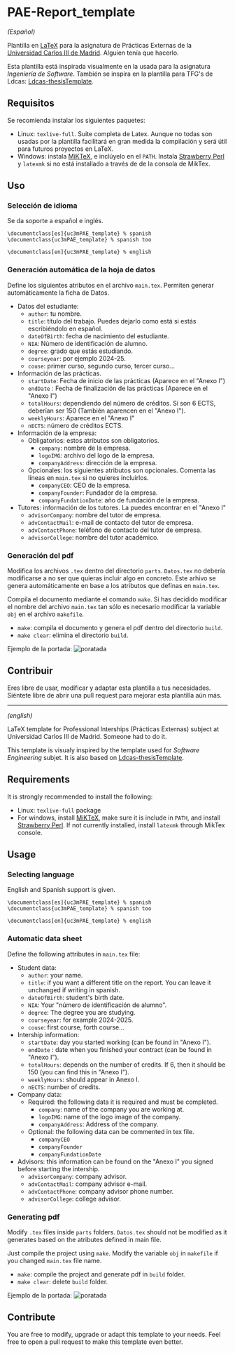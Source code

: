 # PAE-Report_template

_(Español)_

Plantilla en [LaTeX](https://www.latex-project.org/) para la asignatura de
Prácticas Externas de la [Universidad Carlos III de Madrid](www.uc3m.es).
Alguien tenía que hacerlo.

Esta plantilla está inspirada visualmente en la usada para la asignatura
*Ingeniería de Software*. También se inspira en la plantilla para TFG's de
Ldcas: [Ldcas-thesisTemplate](https://github.com/ldcas-uc3m/thesis-template).

## Requisitos
Se recomienda instalar los siguientes paquetes:
- Linux: `texlive-full`. Suite completa de Latex. Aunque no todas son usadas por la plantilla facilitará en gran medida la compilación y será útil para futuros proyectos en LaTeX.
- Windows: instala [MiKTeX](https://miktex.org/download#win), e inclúyelo en el `PATH`. Instala [Strawberry Perl](https://strawberryperl.com/) y `latexmk` si no está installado a través de de la consola de MikTex.

## Uso
### Selección de idioma
Se da soporte a español e inglés.

```TeX
\documentclass[es]{uc3mPAE_template} % spanish
\documentclass{uc3mPAE_template} % spanish too

\documentclass[en]{uc3mPAE_template} % english
```
### Generación automática de la hoja de datos
Define los siguientes atributos en el archivo `main.tex`. Permiten generar automáticamente la ficha de Datos.
- Datos del estudiante:
    - `author`: tu nombre.
    - `title`: título del trabajo. Puedes dejarlo como está si estás escribiéndolo en español.
    - `dateOfBirth`: fecha de nacimiento del estudiante. 
    - `NIA`: Número de identificación de alumno.
    - `degree`: grado que estás estudiando. 
    - `courseyear`: por ejemplo 2024-25. 
    - `couse`: primer curso, segundo curso, tercer curso...
- Información de las prácticas.
    - `startDate`: Fecha de inicio de las prácticas (Aparece en el "Anexo I")
    - `endDate` : Fecha de finalización de las prácticas (Aparece en el "Anexo I")
    - `totalHours`: dependiendo del número de créditos. Si son 6 ECTS, deberían ser 150 (También aparencen en el "Anexo I").
    - `weeklyHours`: Aparece en el "Anexo I"
    - `nECTS`: número de créditos ECTS.
- Información de la empresa:
    - Obligatorios: estos atributos son obligatorios.
        - `company`: nombre de la empresa.
        - `logoIMG`: archivo del logo de la empresa.
        - `companyAddress`: dirección de la empresa.
    - Opcionales: los siguientes atributos son opcionales. Comenta las líneas en `main.tex` si no quieres incluirlos.
        - `companyCEO`: CEO de la empresa.
        - `companyFounder`: Fundador de la empresa.
        - `companyFundationDate`: año de fundación de la empresa.
- Tutores: información de los tutores. La puedes encontrar en el "Anexo I" 
    - `advisorCompany`: nombre del tutor de empresa.
    - `advContactMail`: e-mail de contacto del tutor de empresa.
    - `advContactPhone`: teléfono de contacto del tutor de empresa.
    - `advisorCollege`: nombre del tutor académico.

### Generación del pdf

Modifica los archivos `.tex` dentro del directorio `parts`. `Datos.tex` no
debería modificarse a no ser que quieras incluir algo en concreto. Este arhivo
se genera automáticamente en base a los atributos que definas en `main.tex`.

Compila el documento mediante el comando `make`. Si has decidido modificar el nombre del archivo `main.tex` tan sólo es necesario modificar la variable `obj` en el archivo `makefile`.
- `make`: compila el documento y genera el pdf dentro del directorio `build`.
- `make clear`: elimina el directorio `build`.

Ejemplo de la portada: 
![poratada](portada.jpeg)

## Contribuir

Eres libre de usar, modificar y adaptar esta plantilla a tus necesidades.
Siéntete libre de abrir una pull request para mejorar esta plantilla aún más.

_____

_(english)_

LaTeX template for Professional Interships (Prácticas Externas) subject at
Universidad Carlos III de Madrid. Someone had to do it.

This template is visualy inspired by the template used for *Software
Engineering* subjet. It is also based on
[Ldcas-thesisTemplate](https://github.com/ldcas-uc3m/thesis-template).

## Requirements
It is strongly recommended to install the following:
- Linux: `texlive-full` package
- For windows, install [MiKTeX](https://miktex.org/download#win), make sure it
  is include in `PATH`, and install [Strawberry
  Perl](https://strawberryperl.com/). If not currently installed, install
  `latexmk` through MikTex console.

## Usage
### Selecting language
English and Spanish support is given.

```TeX
\documentclass[es]{uc3mPAE_template} % spanish
\documentclass{uc3mPAE_template} % spanish too

\documentclass[en]{uc3mPAE_template} % english
```

### Automatic data sheet

Define the following attributes in `main.tex` file:
- Student data:
    - `author`: your name.
    - `title`: if you want a different title on the report. You can leave it unchanged if writing in spanish.
    - `dateOfBirth`: student's birth date. 
    - `NIA`: Your "número de identificación de alumno".
    - `degree`: The degree you are studying.
    - `courseyear`: for example 2024-2025.
    - `couse`: first course, forth course...
- Intership information:
    - `startDate`: day you started working (can be found in "Anexo I").
    - `endDate` : date when you finished your contract (can be found in "Anexo I").
    - `totalHours`: depends on the number of credits. If 6, then it should be 150 (you can find this in "Anexo I").
    - `weeklyHours`: should appear in Anexo I.
    - `nECTS`: number of credits.
- Company data:
    - Required: the following data it is required and must be completed.
        - `company`: name of the company you are working at.
        - `logoIMG`: name of the logo image of the company.
        - `companyAddress`: Address of the company.
    - Optional: the following data can be commented in tex file.
        - `companyCEO`
        - `companyFounder`
        - `companyFundationDate`
- Advisors: this information can be found on the "Anexo I" you signed before starting the intership.
    - `advisorCompany`: company advisor.
    - `advContactMail`: company advisor e-mail.
    - `advContactPhone`: company advisor phone number.
    - `advisorCollege`: college advisor.

### Generating pdf
Modify `.tex` files inside `parts` folders. `Datos.tex` should not be modified as it generates based on the atributes defined in main file.

Just compile the project using `make`. Modify the variable `obj` in `makefile` if you changed `main.tex` file name.
- `make`: compile the project and generate pdf in `build` folder.
- `make clear`: delete `build` folder.

Ejemplo de la portada: 
![poratada](portada.jpeg)

## Contribute

You are free to modify, upgrade or adapt this template to your needs. Feel free
to open a pull request to make this template even better.
